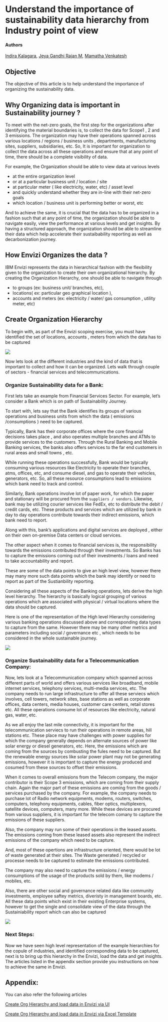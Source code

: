 # Understand the importance of sustainability data hierarchy from Industry point of view

#### Authors
 [Indira Kalagara](https://community.ibm.com/community/user/envirintel/people/indira-kumari-kalagara1), [Jeya Gandhi Rajan M](https://community.ibm.com/community/user/envirintel/people/jeya-gandhi-rajan-m1), [Mamatha Venkatesh](https://community.ibm.com/community/user/envirintel/network/members/profile?UserKey=813a3553-d5cc-4b76-9970-ed40f865cb31)


## Objective
The objective of this article is to help understand the importance of organizing the sustainability data. 

## Why Organizing data is important in Sustainability journey ?

To meet with the net-zero goals, the first step for the organizations after identifying  the material boundaries is, to collect the data for Scope1 , 2 and 3 emissions. The organization may have their operations spanned across various locations / regions /  business units , departments, manufacturing sites, suppliers, subsidiaries, etc.   So, It is important for organization to collect the data across all these operations  and ensure that at any point of time,  there should be a complete visibility of data. 


For example, the Organization should be able to view data at various levels 
- at the entire organization level   
- or at a particular business unit / location / site
- at particular meter ( like electricity, water, etc)   / asset level 
- and quickly understand whether they are in-line with their net-zero goals
- which location / business unit is performing better or worst, etc

And to achieve the same, it is crucial that the data has to be organized in a fashion such that at any point of time, the organization should be able to navigate easily, view the performance at various levels and  get insights. By having a structured approach, the organization should be able to streamline their data which help accelerate their sustaibability reporting as well as decarbonization journey.


## How Envizi Organizes the data ?

IBM Envizi  represents the data in hierarchical fashion with the flexibility given to the organization  to create their own organizational hierarchy.  By creating the  Organization Hierarchy, one should be able to navigate through
- to groups (ex: business unit/ branches, etc),
- locations( ex: particular geo graphical location ), 
- accounts and meters (ex: electricity / water/ gas consumption , utility meter, etc)

## Create  Organization Hierarchy

To begin with, as part of the Envizi scoping exercise, you must have identified the set of locations, accounts , meters from which the data has to be captured

<img src="images/OrgStructure.png">

Now lets look at the different industries and the kind of data that is important to collect and how it can be organized. Lets walk through couple of sectors - financial services and telecommunications.

### Organize Sustainability data for a Bank:

First lets take an example from Financial Services Sector.  For example, let’s consider a Bank which is on path of Sustainability Journey.

To start with,  lets say that the Bank identifies its groups of various operations and business units from which the data ( emissions /consumptions ) need to be captured.  

Typically, Bank has their corporate offices where the core financial decisions takes place , and also  operates multiple branches and ATMs to provide services to the customers. Through the Rural Banking and Mobile Banking services, the banks also offers services to the far end customers in rural areas and small towns , etc. 

While running these operations successfully, Bank would be typically consuming various resources like Electricity to operate their branches, atms, offices, etc,  and  consume diesel, and gas to operate their vehicles, generators, etc.   So, all these resource consumptions lead to emissions which bank need to track and control. 

Similarly, Bank operations involve lot of paper work, for which the paper and stationary will be procured from the  `suppliers / vendors`.  Likewise, bank may be utilizing courier services like FedEx, etc to distribute the debit / credit cards, etc.  These products and services which are utilized by bank in day to day operations contribute towards their indirect emissions, which bank need to report.  

Along with this, bank’s applications and digital services are deployed , either on their own on-premise Data centers or cloud services.

The other aspect when it comes to financial services  is, the responsibility towards the emissions contributed through their investments. So Banks has to  capture the emissions coming out of their investments / loans and need to take accountability and report. 

These are some of the data points to give an high level view, however there may many more such data points which the bank may identify or need to report as part of the Sustianbility reporting. 

Considering all these aspects of the Banking operations, lets derive the high level hierarchy. The hierarchy  is basically logical grouping of various operations  which are associated with physical / virtual locations where the data should be captured.  

Here is one of the representation of the High level Hierarchy considering various banking operations discussed above and corresponding data types  to capture from the same. However there may be many other metrics and parameters  including social / governance etc ,  which needs to be considered in the whole sustainable journey. 

 
<img src="images/INBank_OrgHierarchy.png">

### Organize Sustainability data for a Telecommunication Company:

Now, lets look at a Telecommunication company which spanned across different parts of world and offers various services like broadband, mobile internet services, telephony services, multi-media services, etc. The company needs to run large infrastructure to offer all these serviecs which involves, cell towers, network sites, base stations as well as corporate offices, data centers, media houses, customer care centers, retail stores etc.  All these operations consume lot of resources like electricity, natural gas, water, etc.  

As we all enjoy the last mile connectivity,  it is important for the telecommunication serviecs to run their operations in remote areas, hill stations etc.  These place may have challenges with power supplies for which the company generally depends on alternate sources of power like solar energy or diesel generators, etc.  Here, the emissions which are coming from the sources by combusting the fules need to be captured.  But the renewable energy sources like solar power plant may not be generating emissions, however it is important to capture the energy produced and cosumed from these sources to offset their emissions. 

When it comes to overall emissions from the Telecom company, the major contributor is their Scope 3 emissions, which are coming from their supply chain. Again the major part of these emissions are coming from the goods / services purchased by the company. For example, the company needs to purchase lot of Radio network equipments, modems, routers, switches, computers, telephony equipments, cables, fiber optics, multiplexers, satellite devices, computers, many more.  While these devices are procured from various suppliers, it is important for the telecom comany to capture the emissions of these suppliers. 

Also, the company may run some of their operations in the leased assets. The emissions coming from these leased assets also represent the indirect emissions of the company which need to be capture. 

And, most of these opertions are infrastructure oriented, there would be lot of waste generated at their sites. The Waste generated / recycled or processe needs to be captured to estimate the emissions contributed. 

The company may also need to capture the emissions / energy consumptions of the usage of the products sold by them, like modems / mobiles, etc.

Also, there are other social and governance related data like community investments, employee saftey metrics, diveristy in management boards, etc.  All these data points which exist in their existing Enterprise systems, however to get the single and consolidate view of the data through the Sustainiability report which can also be captured 


<img src="images/Telecom_OrgHierarchy.png">



### Next Steps:
Now  we have seen high level representation of the example  hierarchies for the copule of industries,  and identified corresponding data  to be captured, next is to bring up this hierarchy in the Envizi, load the data and get insights. The articles listed in the appendix section provide you instructions on how to achieve the same in Envizi. 

## Appendix:
You can also refer the following articles

[Create Org Hierarchy and load data in Envizi via UI](../2-create-and-load-data-via-ui/)

[Create Org Hierarchy and load data in Envizi via Excel Template](../3-create-and-load-data-via-excel-template/)